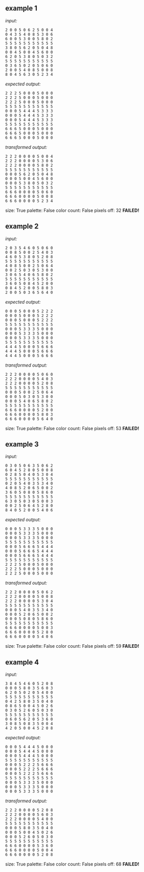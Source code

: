 
## example 1
*input:*
```
2 0 0 5 0 6 2 5 0 0 4
0 4 3 5 4 0 8 5 3 0 6
6 0 0 5 3 0 0 5 8 0 2
5 5 5 5 5 5 5 5 5 5 5
3 8 0 5 6 2 0 5 0 4 8
0 0 4 5 0 0 4 5 6 0 0
6 2 0 5 3 8 0 5 0 3 2
5 5 5 5 5 5 5 5 5 5 5
0 3 6 5 0 2 0 5 0 6 0
2 0 0 5 4 0 8 5 0 0 8
8 0 4 5 6 3 0 5 2 3 4
```
*expected output:*
```
2 2 2 5 0 0 0 5 0 0 0
2 2 2 5 0 0 0 5 0 0 0
2 2 2 5 0 0 0 5 0 0 0
5 5 5 5 5 5 5 5 5 5 5
0 0 0 5 4 4 4 5 3 3 3
0 0 0 5 4 4 4 5 3 3 3
0 0 0 5 4 4 4 5 3 3 3
5 5 5 5 5 5 5 5 5 5 5
6 6 6 5 0 0 0 5 0 0 0
6 6 6 5 0 0 0 5 0 0 0
6 6 6 5 0 0 0 5 0 0 0
```
*transformed output:*
```
2 2 2 0 0 0 0 5 0 0 4
2 2 2 0 0 0 0 5 3 0 6
2 2 2 0 0 0 0 5 8 0 2
5 5 5 5 5 5 5 5 5 5 5
0 0 0 5 6 2 0 5 0 4 8
0 0 0 5 0 0 4 5 6 0 0
0 0 0 5 3 8 0 5 0 3 2
5 5 5 5 5 5 5 5 5 5 5
6 6 6 0 0 0 0 5 0 6 0
6 6 6 0 0 0 0 5 0 0 8
6 6 6 0 0 0 0 5 2 3 4
```
size: True
palette: False
color count: False
pixels off: 32
**FAILED!**

## example 2
*input:*
```
2 0 3 5 4 6 0 5 0 6 0
0 0 8 5 0 0 2 5 4 0 3
4 6 0 5 3 8 0 5 2 0 8
5 5 5 5 5 5 5 5 5 5 5
4 0 8 5 0 0 2 5 0 6 4
0 0 2 5 0 3 0 5 3 0 0
3 0 6 5 4 0 6 5 8 0 2
5 5 5 5 5 5 5 5 5 5 5
3 6 0 5 0 8 4 5 2 0 0
0 8 4 5 2 0 0 5 8 0 3
2 0 0 5 0 3 6 5 6 4 0
```
*expected output:*
```
0 0 0 5 0 0 0 5 2 2 2
0 0 0 5 0 0 0 5 2 2 2
0 0 0 5 0 0 0 5 2 2 2
5 5 5 5 5 5 5 5 5 5 5
0 0 0 5 3 3 3 5 0 0 0
0 0 0 5 3 3 3 5 0 0 0
0 0 0 5 3 3 3 5 0 0 0
5 5 5 5 5 5 5 5 5 5 5
4 4 4 5 0 0 0 5 6 6 6
4 4 4 5 0 0 0 5 6 6 6
4 4 4 5 0 0 0 5 6 6 6
```
*transformed output:*
```
2 2 2 0 0 0 0 5 0 6 0
2 2 2 0 0 0 0 5 4 0 3
2 2 2 0 0 0 0 5 2 0 8
5 5 5 5 5 5 5 5 5 5 5
0 0 0 5 0 0 2 5 0 6 4
0 0 0 5 0 3 0 5 3 0 0
0 0 0 5 4 0 6 5 8 0 2
5 5 5 5 5 5 5 5 5 5 5
6 6 6 0 0 0 0 5 2 0 0
6 6 6 0 0 0 0 5 8 0 3
6 6 6 0 0 0 0 5 6 4 0
```
size: True
palette: False
color count: False
pixels off: 53
**FAILED!**

## example 3
*input:*
```
0 3 0 5 0 6 3 5 0 6 2
6 0 4 5 2 8 0 5 0 0 8
0 2 8 5 0 4 0 5 3 0 4
5 5 5 5 5 5 5 5 5 5 5
0 2 0 5 4 0 3 5 3 4 0
4 0 8 5 2 0 6 5 0 0 2
3 6 0 5 0 8 0 5 8 6 0
5 5 5 5 5 5 5 5 5 5 5
6 3 0 5 0 3 0 5 0 0 3
0 0 2 5 0 6 4 5 2 8 0
8 4 0 5 2 0 0 5 4 0 6
```
*expected output:*
```
0 0 0 5 3 3 3 5 0 0 0
0 0 0 5 3 3 3 5 0 0 0
0 0 0 5 3 3 3 5 0 0 0
5 5 5 5 5 5 5 5 5 5 5
0 0 0 5 6 6 6 5 4 4 4
0 0 0 5 6 6 6 5 4 4 4
0 0 0 5 6 6 6 5 4 4 4
5 5 5 5 5 5 5 5 5 5 5
2 2 2 5 0 0 0 5 0 0 0
2 2 2 5 0 0 0 5 0 0 0
2 2 2 5 0 0 0 5 0 0 0
```
*transformed output:*
```
2 2 2 0 0 0 0 5 0 6 2
2 2 2 0 0 0 0 5 0 0 8
2 2 2 0 0 0 0 5 3 0 4
5 5 5 5 5 5 5 5 5 5 5
0 0 0 5 4 0 3 5 3 4 0
0 0 0 5 2 0 6 5 0 0 2
0 0 0 5 0 8 0 5 8 6 0
5 5 5 5 5 5 5 5 5 5 5
6 6 6 0 0 0 0 5 0 0 3
6 6 6 0 0 0 0 5 2 8 0
6 6 6 0 0 0 0 5 4 0 6
```
size: True
palette: False
color count: False
pixels off: 59
**FAILED!**

## example 4
*input:*
```
3 8 4 5 4 6 0 5 2 0 8
0 0 0 5 8 0 3 5 6 0 3
6 2 0 5 0 2 0 5 4 0 0
5 5 5 5 5 5 5 5 5 5 5
0 4 2 5 8 0 3 5 0 4 0
0 8 6 5 0 0 4 5 0 2 6
0 3 0 5 2 6 0 5 0 3 0
5 5 5 5 5 5 5 5 5 5 5
0 6 0 5 6 2 0 5 3 6 0
3 0 8 5 0 8 3 5 0 0 4
4 2 0 5 0 0 4 5 2 0 8
```
*expected output:*
```
0 0 0 5 4 4 4 5 0 0 0
0 0 0 5 4 4 4 5 0 0 0
0 0 0 5 4 4 4 5 0 0 0
5 5 5 5 5 5 5 5 5 5 5
0 0 0 5 2 2 2 5 6 6 6
0 0 0 5 2 2 2 5 6 6 6
0 0 0 5 2 2 2 5 6 6 6
5 5 5 5 5 5 5 5 5 5 5
0 0 0 5 3 3 3 5 0 0 0
0 0 0 5 3 3 3 5 0 0 0
0 0 0 5 3 3 3 5 0 0 0
```
*transformed output:*
```
2 2 2 0 0 0 0 5 2 0 8
2 2 2 0 0 0 0 5 6 0 3
2 2 2 0 0 0 0 5 4 0 0
5 5 5 5 5 5 5 5 5 5 5
0 0 0 5 8 0 3 5 0 4 0
0 0 0 5 0 0 4 5 0 2 6
0 0 0 5 2 6 0 5 0 3 0
5 5 5 5 5 5 5 5 5 5 5
6 6 6 0 0 0 0 5 3 6 0
6 6 6 0 0 0 0 5 0 0 4
6 6 6 0 0 0 0 5 2 0 8
```
size: True
palette: False
color count: False
pixels off: 68
**FAILED!**
